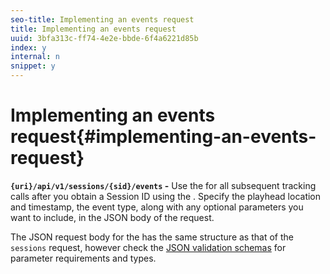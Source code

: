 ```yaml
---
seo-title: Implementing an events request
title: Implementing an events request
uuid: 3bfa313c-ff74-4e2e-bbde-6f4a6221d85b
index: y
internal: n
snippet: y
---
```


# Implementing an events request{#implementing-an-events-request}

<a id="section_pxc_gcy_lcb"></a>

**`{uri}/api/v1/sessions/{sid}/events` -** Use the [](../../media-collection-api/mc-api-ref/mc-api-events-req.md) for all subsequent tracking calls after you obtain a Session ID using the [](../../media-collection-api/mc-api-ref/mc-api-sessions-req.md). Specify the playhead location and timestamp, the event type, along with any optional parameters you want to include, in the JSON body of the request.

The JSON request body for the [](../../media-collection-api/mc-api-ref/mc-api-events-req.md) has the same structure as that of the `sessions` request, however check the [JSON validation schemas](#concept_rlq_nqp_qbb/section_cpy_3xc_mcb) for parameter requirements and types.
